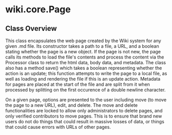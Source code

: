 # wiki.core.Page

## Class Overview

This class encapsulates the web page created by the Wiki system for any given .md file. Its constructor takes a path to a file, a URL, and a boolean stating whether the page is a new object. If the page is not new, the page calls its methods to load the file's contents and process the content via the Processor class to return the html data, body data, and metadata. The class also has a method save() which takes a boolean representing whether the action is an update; this function attempts to write the page to a local file, as well as loading and rendering the file if this is an update action. Metadata for pages are placed at the start of the file and are split from it when processed by splitting on the first occurence of a double newline character.

On a given page, options are presented to the user including move (to move the page to a new URL), edit, and delete. The move and delete functionalities are locked to allow only administrators to delete pages, and only verified contributors to move pages. This is to ensure that brand new users do not do things that could result in massive losses of data, or things that could cause errors with URLs of other pages.